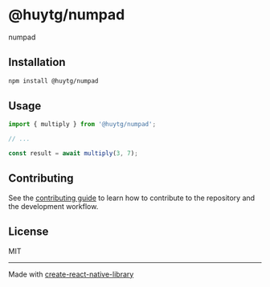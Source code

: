 # @huytg/numpad

numpad

## Installation

```sh
npm install @huytg/numpad
```

## Usage

```js
import { multiply } from '@huytg/numpad';

// ...

const result = await multiply(3, 7);
```

## Contributing

See the [contributing guide](CONTRIBUTING.md) to learn how to contribute to the repository and the development workflow.

## License

MIT

---

Made with [create-react-native-library](https://github.com/callstack/react-native-builder-bob)

